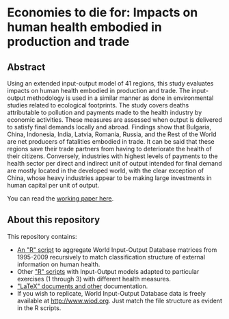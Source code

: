 # Economies to die for: Impacts on human health embodied in production and trade

## Abstract

Using an extended input-output model of 41 regions, this study evaluates impacts on human health embodied in production and trade. The input-output methodology is used in a similar manner as done in environmental studies related to ecological footprints. The study covers deaths attributable to pollution and payments made to the health industry by economic activities. These measures are assessed when output is delivered to satisfy final demands locally and abroad. Findings show that Bulgaria, China, Indonesia, India, Latvia, Romania, Russia, and the Rest of the World are net producers of fatalities embodied in trade. It can be said that these regions save their trade partners from having to deteriorate the health of their citizens. Conversely, industries with highest levels of payments to the health sector per direct and indirect unit of output intended for final demand are mostly located in the developed world, with the clear exception of China, whose heavy industries appear to be making large investments in human capital per unit of output. 

You can read the [working paper here](https://github.com/renatovargas/to-die-for/blob/master/latex/thesis.pdf).

## About this repository

This repository contains:

* [An "R" script](https://github.com/renatovargas/to-die-for/blob/master/code/00_reshapeFD.R) to aggregate World Input-Output Database matrices from 1995-2009 recursively to match classification structure of external information on human health. 
* Other ["R" scripts](https://github.com/renatovargas/to-die-for/tree/master/code) with Input-Output models adapted to particular exercises (1 through 3) with different health measures.
* ["LaTeX" documents and other](https://github.com/renatovargas/to-die-for/tree/master/latex) documentation. 
* If you wish to replicate, World Input-Output Database data is freely available at http://www.wiod.org. Just match the file structure as evident in the R scripts.
